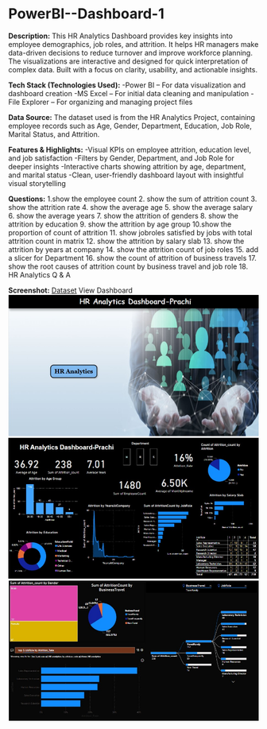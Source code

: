 # PowerBI--Dashboard-1
**Description:**
This HR Analytics Dashboard provides key insights into employee demographics, job roles, and attrition.
It helps HR managers make data-driven decisions to reduce turnover and improve workforce planning.
The visualizations are interactive and designed for quick interpretation of complex data.
Built with a focus on clarity, usability, and actionable insights.

**Tech Stack (Technologies Used):**
-Power BI – For data visualization and dashboard creation
-MS Excel – For initial data cleaning and manipulation
-File Explorer – For organizing and managing project files

**Data Source:**
The dataset used is from the HR Analytics Project, containing employee records such as Age, Gender, Department, Education, Job Role, Marital Status, and Attrition.

**Features & Highlights:**
-Visual KPIs on employee attrition, education level, and job satisfaction
-Filters by Gender, Department, and Job Role for deeper insights
-Interactive charts showing attrition by age, department, and marital status
-Clean, user-friendly dashboard layout with insightful visual storytelling

**Questions:**
1.show the employee count
2. show the sum of attrition count
3. show the attrition rate 
4. show the average age 
5. show the average salary
6. show the average years
7. show the attrition of genders
8. show the attrition by education
9. show the attrition by age group
10.show the proportion of count of attrition
11. show jobroles satisfied by jobs with total attrition count in matrix
12. show the attrition by salary slab
13. show the attrition by years at company
14. show the attrition count of job roles
15. add a slicer for Department
16. show the count of attrition of business travels
17. show the root causes of attrition count  by business travel and job role
18. HR Analytics Q & A

**Screenshot:**
<a href="https://github.com/KhansuliPrachi/PowerBI--Dashboard-1/blob/main/HR_Analytics.csv" download>Dataset</a>
  View Dashboard
 ![Dashboard Screenshot](https://github.com/KhansuliPrachi/PowerBI--Dashboard-1/blob/main/HR%20Analytics%20Cover%20page.jpg)
 ![Dashboard Screenshot](https://github.com/KhansuliPrachi/PowerBI--Dashboard-1/blob/main/HR%20Analytics%20Page%201%20.jpg)
 ![Dashboard Screenshot](https://github.com/KhansuliPrachi/PowerBI--Dashboard-1/blob/main/HR%20Analytics%20Page%202.jpg)


